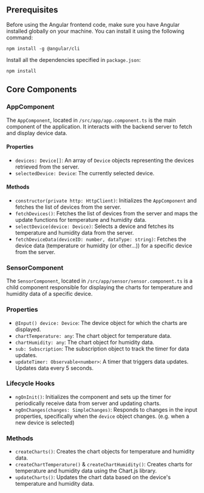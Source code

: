 ## Prerequisites

Before using the Angular frontend code, make sure you have Angular installed globally on your machine. You can install it using the following command:
```
npm install -g @angular/cli
```

Install all the dependencies specified in `package.json`:
```
npm install
```

## Core Components

### AppComponent

The `AppComponent`, located in `/src/app/app.component.ts` is the main component of the application. It interacts with the backend server to fetch and display device data.

#### Properties

- `devices: Device[]`: An array of `Device` objects representing the devices retrieved from the server.
- `selectedDevice: Device`: The currently selected device.

#### Methods

- `constructor(private http: HttpClient)`: Initializes the `AppComponent` and fetches the list of devices from the server.
- `fetchDevices()`: Fetches the list of devices from the server and maps the update functions for temperature and humidity data.
- `selectDevice(device: Device)`: Selects a device and fetches its temperature and humidity data from the server.
- `fetchDeviceData(deviceID: number, dataType: string)`: Fetches the device data (temperature or humidity (or other...)) for a specific device from the server.

### SensorComponent

The `SensorComponent`, located in `/src/app/sensor/sensor.component.ts` is a child component responsible for displaying the charts for temperature and humidity data of a specific device.

### Properties

- `@Input() device: Device`: The device object for which the charts are displayed.
- `chartTemperature: any`: The chart object for temperature data.
- `chartHumidity: any`: The chart object for humidity data.
- `sub: Subscription`: The subscription object to track the timer for data updates.
- `updateTimer: Observable<number>`: A timer that triggers data updates. Updates data every 5 seconds.

### Lifecycle Hooks

- `ngOnInit()`: Initializes the component and sets up the timer for periodically receive data from server and updating charts.
- `ngOnChanges(changes: SimpleChanges)`: Responds to changes in the input properties, specifically when the `device` object changes. (e.g. when a new device is selected)

### Methods

- `createCharts()`: Creates the chart objects for temperature and humidity data.
- `createChartTemperature()` & `createChartHumidity()`: Creates charts for temperature and humidity data using the Chart.js library.
- `updateCharts()`: Updates the chart data based on the device's temperature and humidity data.

